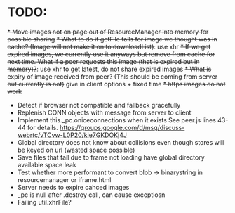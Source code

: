 # TODO:


~~* Move images not on page out of ResourceManager into memory for possible sharing~~
~~* What to do if getFile fails for image we thought was in cache? (Image will not make it on to downloadList)~~: use xhr
~~* If we get expired images, we currently use it anyways but remove from cache for next time. What if a peer requests this image (that is expired but in memory)?~~: use xhr to get latest, do not share expired images
~~* What is expiry of image received from peer? (This should be coming from server but currently is not)~~ give in client options + fixed time
~~* https images do not work~~

* Detect if browser not compatible and fallback gracefully
* Replenish CONN objects with message from server to client
* Implement this._pc.oniceconnections when it exists See peer.js lines 43-44 for details. https://groups.google.com/d/msg/discuss-webrtc/vTCvw-L0P20/kie7GKDOKj4J
* Global directory does not know about collisions even though stores will be keyed on url (wasted space possible)
* Save files that fail due to frame not loading have global directory available space leak
* Test whether more performant to convert blob -> binarystring in resourcemanager or iframe.html
* Server needs to expire cahced images
* _pc is null after .destroy call, can cause exceptiosn
* Failing util.xhrFile?
